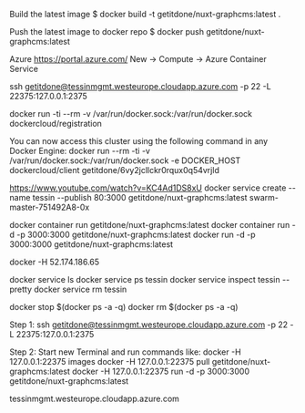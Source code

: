 
Build the latest image
$ docker build -t getitdone/nuxt-graphcms:latest .

Push the latest image to docker repo
$ docker push getitdone/nuxt-graphcms:latest

Azure
https://portal.azure.com/
New -> Compute -> Azure Container Service

ssh getitdone@tessinmgmt.westeurope.cloudapp.azure.com -p 22 -L 22375:127.0.0.1:2375

docker run -ti --rm -v /var/run/docker.sock:/var/run/docker.sock dockercloud/registration

You can now access this cluster using the following command in any Docker Engine:
docker run --rm -ti -v /var/run/docker.sock:/var/run/docker.sock -e DOCKER_HOST dockercloud/client getitdone/6vy2jcllckr0rqux0q54vrjld

https://www.youtube.com/watch?v=KC4Ad1DS8xU
docker service create --name tessin --publish 80:3000 getitdone/nuxt-graphcms:latest swarm-master-751492A8-0x

docker container run getitdone/nuxt-graphcms:latest
docker container run -d -p 3000:3000 getitdone/nuxt-graphcms:latest
docker run -d -p 3000:3000 getitdone/nuxt-graphcms:latest

docker -H 52.174.186.65

docker service ls
docker service ps tessin
docker service inspect tessin --pretty
docker service rm tessin

docker stop $(docker ps -a -q)
docker rm $(docker ps -a -q)

Step 1:
ssh getitdone@tessinmgmt.westeurope.cloudapp.azure.com -p 22 -L 22375:127.0.0.1:2375

Step 2:
Start new Terminal and run commands like:
docker -H 127.0.0.1:22375 images
docker -H 127.0.0.1:22375 pull getitdone/nuxt-graphcms:latest
docker -H 127.0.0.1:22375 run -d -p 3000:3000 getitdone/nuxt-graphcms:latest

tessinmgmt.westeurope.cloudapp.azure.com

